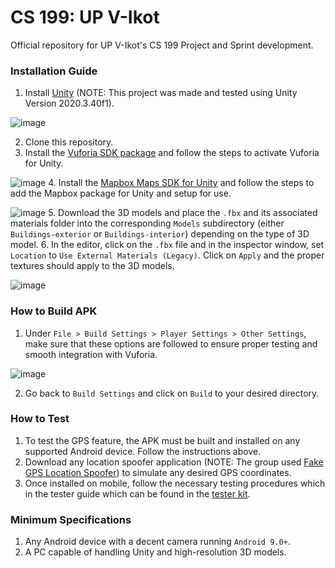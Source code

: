 # CS 199: UP V-Ikot
Official repository for UP V-Ikot's CS 199 Project and Sprint development.

### Installation Guide
1. Install [Unity](https://unity.com/download) (NOTE: This project was made and tested using Unity Version 2020.3.40f1).

![image](https://github.com/UP-V-Ikot/up-v-ikot-repo/assets/99495442/570f52c5-931c-4d32-ba3d-469893c9829e)

2. Clone this repository.
3. Install the [Vuforia SDK package](https://library.vuforia.com/getting-started/getting-started-vuforia-engine-unity) and follow the steps to activate Vuforia for Unity.

![image](https://github.com/UP-V-Ikot/up-v-ikot-repo/assets/99495442/b2d2a3c5-ab0c-4e56-a461-21ebefc26367)
4. Install the [Mapbox Maps SDK for Unity](https://docs.mapbox.com/unity/maps/guides/) and follow the steps to add the Mapbox package for Unity and setup for use.

![image](https://github.com/UP-V-Ikot/up-v-ikot-repo/assets/91612199/8b3229a1-6e17-4e8e-81c1-0ba770874233)
5. Download the 3D models and place the `.fbx` and its associated materials folder into the corresponding `Models` subdirectory (either `Buildings-exterior` or `Buildings-interior`) depending on the type of 3D model.
6. In the editor, click on the `.fbx` file and in the inspector window, set `Location` to `Use External Materials (Legacy)`. Click on `Apply` and the proper textures should apply to the 3D models.

![image](https://github.com/UP-V-Ikot/up-v-ikot-repo/assets/99495442/c49a2356-2853-4280-963e-8fc13d4bea50)

### How to Build APK
1. Under `File > Build Settings > Player Settings > Other Settings`, make sure that these options are followed to ensure proper testing and smooth integration with Vuforia.

![image](https://github.com/UP-V-Ikot/up-v-ikot-repo/assets/99495442/1505053f-1170-4a25-87bc-5bfd6da86b9d)

2. Go back to `Build Settings` and click on `Build` to your desired directory.

### How to Test 
1. To test the GPS feature, the APK must be built and installed on any supported Android device. Follow the instructions above.
2. Download any location spoofer application (NOTE: The group used [Fake GPS Location Spoofer](https://play.google.com/store/apps/details?id=com.incorporateapps.fakegps.fre&hl=en&gl=US)) to simulate any desired GPS coordinates. 
3. Once installed on mobile, follow the necessary testing procedures which in the tester guide which can be found in the [tester kit](https://tinyurl.com/UPV-IkotTestKitv2).

### Minimum Specifications
1. Any Android device with a decent camera running `Android 9.0+`.
2. A PC capable of handling Unity and high-resolution 3D models.
